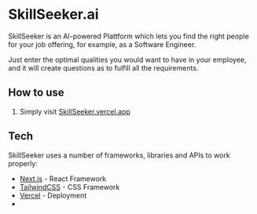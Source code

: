 # SkillSeeker.ai

SkillSeeker is an AI-powered Plattform which lets you find the right people for your job offering, for example, as a Software Engineer.

Just enter the optimal qualities you would want to have in your employee, and it will create questions as to fulfill all the requirements.

## How to use

1. Simply visit [SkillSeeker.vercel.app](https://SkillSeeker.vercel.app)

## Tech

SkillSeeker uses a number of frameworks, libraries and APIs to work properly:

- [Next.js](https://nextjs.org/) - React Framework
- [TailwindCSS](https://tailwindcss.com/) - CSS Framework
- [Vercel](https://vercel.com/) - Deployment
- 